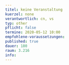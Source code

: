 ```yaml
---
titel: keine Veranstaltung
kuerzel: none
verantwortlich: cn, vs
typ: other
pflicht: false
termine: 2020-05-12 10:00
empfohlene-voraussetzungen: 
published: true
dauer: 180
raum: 3.216
info: 
---
```




